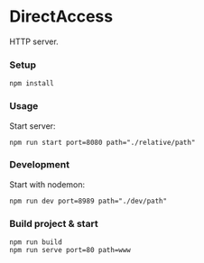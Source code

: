 # DirectAccess
HTTP server.


### Setup
```
npm install
```

### Usage
Start server:
```
npm run start port=8080 path="./relative/path"
```

### Development
Start with nodemon:
```
npm run dev port=8989 path="./dev/path"
```

### Build project & start
```
npm run build
npm run serve port=80 path=www
```
